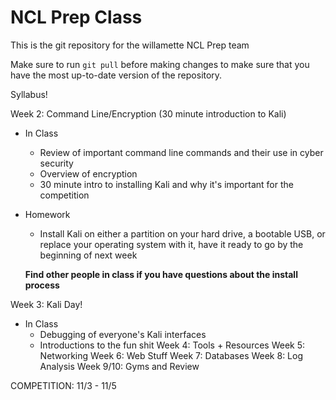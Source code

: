 # NCL Prep Class #

This is the git repository for the willamette NCL Prep team

Make sure to run `git pull` before making changes to make sure
that you have the most up-to-date version of the repository.

Syllabus!

Week 2: Command Line/Encryption (30 minute introduction to Kali)
  * In Class
    - Review of important command line commands and their use in cyber security
    - Overview of encryption
    - 30 minute intro to installing Kali and why it's important for the competition
  * Homework
    - Install Kali on either a partition on your hard drive, a bootable USB, or replace your operating system with it, have it       ready to go by the beginning of next week
    
    **Find other people in class if you have questions about the install process**
    
Week 3: Kali Day!
  * In Class
    - Debugging of everyone's Kali interfaces
    - Introductions to the fun shit 
Week 4: Tools + Resources
Week 5: Networking
Week 6: Web Stuff
Week 7: Databases
Week 8: Log Analysis
Week 9/10: Gyms and Review

COMPETITION: 11/3 - 11/5
